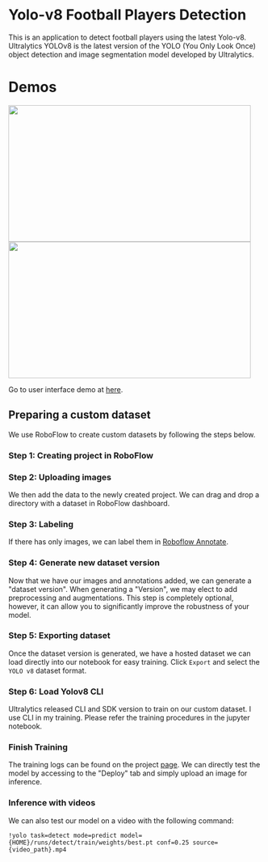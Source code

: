 # Yolo-v8 Football Players Detection
This is an application to detect football players using the latest Yolo-v8. Ultralytics YOLOv8 is the latest version of the YOLO (You Only Look Once) object detection and image segmentation model developed by Ultralytics.

# Demos
<img src="https://github.com/jackyccl/yolov8_detection/blob/main/demo_gifs/019d5b34_1_AdobeExpress.gif" width="480" height="270" />

<img src="https://github.com/jackyccl/yolov8_detection/blob/main/demo_gifs/08fd33_4_AdobeExpress.gif" width="480" height="270" />

Go to user interface demo at [here](https://app.roboflow.com/jackyccl/football-players-detection-2-e9a5j/overview).

## Preparing a custom dataset

We use RoboFlow to create custom datasets by following the steps below. 

### Step 1: Creating project in RoboFlow

### Step 2: Uploading images

We then add the data to the newly created project. We can drag and drop a directory with a dataset in RoboFlow dashboard.

### Step 3: Labeling

If there has only images, we can label them in [Roboflow Annotate](https://docs.roboflow.com/annotate).

### Step 4: Generate new dataset version

Now that we have our images and annotations added, we can generate a "dataset version". When generating a "Version", we may elect to add preprocessing and augmentations. This step is completely optional, however, it can allow you to significantly improve the robustness of your model.

### Step 5: Exporting dataset

Once the dataset version is generated, we have a hosted dataset we can load directly into our notebook for easy training. Click `Export` and select the `YOLO v8` dataset format.

### Step 6: Load Yolov8 CLI
Ultralytics released CLI and SDK version to train on our custom dataset. I use CLI in my training. Please refer the training procedures in the jupyter notebook. 

### Finish Training
The training logs can be found on the project [page](https://app.roboflow.com/jackyccl/football-players-detection-2-e9a5j/overview). We can directly test the model by accessing to the "Deploy" tab and simply upload an image for inference.

### Inference with videos
We can also test our model on a video with the following command:

`!yolo task=detect mode=predict model={HOME}/runs/detect/train/weights/best.pt conf=0.25 source={video_path}.mp4`
